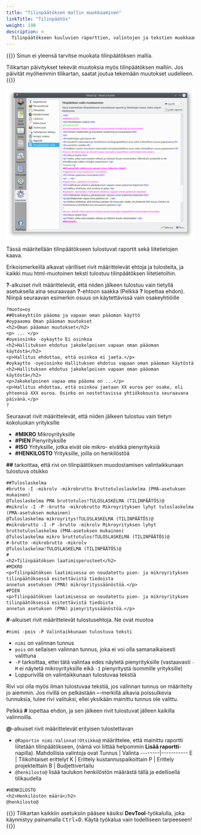 ```yaml
---
title: "Tilinpäätöksen mallin muokkaaminen"
linkTitle: "Tilinpäätös"
weight: 190
description: >
  Tilinpäätökseen kuuluvien raporttien, valintojen ja tekstien muokkaaminen
---
```


{{<alert title="Edistynyt toiminto" color="warning">}}
Sinun ei yleensä tarvitse muokata tilinpäätöksen mallia.

Tilikartan päivitykset tekevät muutoksia myös tilinpäätöksen malliin. Jos päivität myöhemmin tilikartan, saatat joutua tekemään muutokset uudelleen.
{{</alert>}}

![](/img/fi/asetukset/malli.png)

Tässä määritellään tilinpäätökseen tulostuvat raportit sekä liitetietojen kaava.

Erikoismerkeillä alkavat värilliset rivit määrittelevät ehtoja ja tulosteita, ja kaikki muu html-muotoinen teksti tulostuu tilinpäätöksen liitetietoihin.

**?**-alkuiset rivit määrittelevät, että niiden jälkeen tulostuu vain tietyllä asetuksella aina seuraavaan **?**-ehtoon saakka (Pelkkä **?** lopettaa ehdon). Niinpä seuraavan esimerkin osuus on käytettävissä vain osakeyhtiöille

```
?muoto=oy
##Osakeyhtiön pääoma ja vapaan oman pääoman käyttö
#oypaaoma Oman pääoman muutokset
<h2>Oman pääoman muutokset</h2>
<p> ... </p>
#oyeiosinko -oykaytto Ei osinkoa
<h2>Hallituksen ehdotus jakokelpoisen vapaan oman pääoman käytöstä</h2>
<p>Hallitus ehdottaa, että osinkoa ei jaeta.</p>
#oykaytto -oyeiosinko Hallituksen ehdotus vapaan oman pääoman käytöstä
<h2>Hallituksen ehdotus jakokelpoisen vapaan oman pääoman käytöstä</h2>
<p>Jakokelpoinen vapaa oma pääoma on ...</p>
<p>Hallitus ehdottaa, että osinkoa jaetaan XX euroa per osake, eli yhteensä XXX euroa. Osinko on nostettavissa yhtiökokousta seuraavana päivänä.</p>
?
```

Seuraavat rivit määrittelevät, että niiden jälkeen tulostuu vain tietyn kokoluokan yrityksille

- **#MIKRO** Mikroyrityksille
- **#PIEN** Pienyrityksille
- **#ISO** Yrityksille, jotka eivät ole mikro- eivätkä pienyrityksiä
- **#HENKILOSTO** Yrityksille, joilla on henkilöstöä

**##** tarkoittaa, että rivi on tilinpäätöksen muodostamisen valintaikkunaan tulostuva otsikko

```
##Tuloslaskelma
#brutto -I -mikrolv -mikrobrutto Bruttotuloslaskelma (PMA-asetuksen mukainen)
@Tuloslaskelma PMA bruttotulos!TULOSLASKELMA (TILINPÄÄTÖS)@
#mikrolv -I -P -brutto -mikrobrutto Mikroyrityksen lyhyt tuloslaskelma (PMA-asetuksen mukainen)
@Tuloslaskelma mikroyritys!TULOSLASKELMA (TILINPÄÄTÖS)@
#mikrobrutto -I -P -brutto -mikrolv Mikroyrityksen lyhyt bruttotuloslaskelma (PMA-asetuksen mukainen)
@Tuloslaskelma mikro bruttotulos!TULOSLASKELMA (TILINPÄÄTÖS)@
#-brutto -mikrobrutto -mikrolv
@Tuloslaskelma!TULOSLASKELMA (TILINPÄÄTÖS)@
#
<h2>Tilinpäätöksen laatimisperusteet</h2>
#MIKRO
<p>Tilinpäätöksen laatimisessa on noudatettu pien- ja mikroyrityksen tilinpäätöksessä esitettävistä tiedoista
annetun asetuksen (PMA) mikroyrityssäänöstöä.</p>
#PIEN
<p>Tilinpäätöksen laatimisessa on noudatettu pien- ja mikroyrityksen tilinpäätöksessä esitettävistä tiedoista
annetun asetuksen (PMA) pienyrityssäänöstöä.</p>
```

**#**-alkuiset rivit määrittelevät tulostusehtoja. Ne ovat muotoa

`#nimi -pois -P Valintaikkunaan tulostuva teksti`

- `nimi` on valinnan tunnus
- `pois` on sellaisen valinnan tunnus, joka ei voi olla samanaikaisesti valittuna
- `-P` tarkoittaa, ettei tätä valintaa edes näytetä pienyrityksille (vastaavasti `-M` ei näytetä mikroyrityksille eikä `-I` pienyritystä isommille yrityksille)
- Loppurivillä on valintaikkunaan tulostuvaa tekstiä

Rivi voi olla myös ilman tulostuvaa tekstiä, jos valinnan tunnus on määritelty jo aiemmin. Jos rivillä on pelkästään **-**-merkillä alkavia poissulkevia tunnuksia, tulee rivi valituksi, ellei yksikään mainittu tunnus ole valittu.

Pelkkä **#** lopettaa ehdon, ja sen jälkeen rivit tulostuvat jälleen kaikilla valinnoilla.

**@**-alkuiset rivit määrittelevät erityisen tulostettavan

- `@Raportin nimi:Valinnat!Otsikko@` määrittelee, että mainittu raportti liitetään tilinpäätökseen, (nämä voi liittää helpommin **Lisää raportti**-napilla). Mahdollisia valintoja ovat
  Tunnus | Valinta
  --------|-----------
  E | Tilikohtaiset erittelyt
  K | Erittely kustannuspaikoittain
  P | Erittely projekteittain
  B | Budjettivertailu
- `@henkilosto@` lisää taulukon henkilöstön määrästä tällä ja edellisellä tilikaudella

```
#HENKILOSTO
<h2>Henkilöstön määrä</h2>
@henkilosto@
```

{{<alert title="DevTool">}}
Tilikartan kaikkiin asetuksiin pääsee käsiksi **DevTool**-työkalulla, joka käynnistyy painamalla <kbd>Ctrl</kbd>+<kbd>D</kbd>. Käytä työkalua vain todelliseen tarpeeseen!
{{</alert>}}
